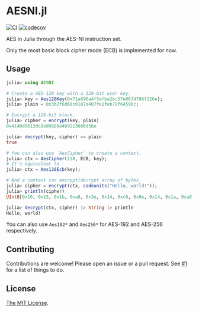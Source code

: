 # AESNI.jl

[![CI](https://github.com/sunoru/AESNI.jl/actions/workflows/CI.yml/badge.svg)](https://github.com/sunoru/AESNI.jl/actions/workflows/CI.yml)
[![codecov](https://codecov.io/github/sunoru/AESNI.jl/branch/main/graph/badge.svg)](https://app.codecov.io/github/sunoru/AESNI.jl)

AES in Julia through the AES-NI instruction set.

Only the most basic block cipher mode (ECB) is implemented for now.

## Usage

```julia
julia> using AESNI

# Create a AES-128 key with a 128-bit user key.
julia> key = Aes128Key(0x71a696a4f5efba2bc57e0674786f126e);
julia> plain = 0x3b2f6d60c0187a407fe1feb79f64596c;

# Encrypt a 128-bit block.
julia> cipher = encrypt(key, plain)
0x4140d9613dc8e09880a4b9213606d56e

julia> decrypt(key, cipher) == plain
true

# You can also use `AesCipher` to create a context.
julia> ctx = AesCipher(128, ECB, key);
# It's equivalent to
julia> ctx = Aes128Ecb(key);

# And a context can encrypt/decrypt array of bytes.
julia> cipher = encrypt(ctx, codeunits("Hello, world!"));
julia> println(cipher)
UInt8[0x16, 0x15, 0x1b, 0xa8, 0x3e, 0x14, 0xc6, 0x0e, 0x14, 0x1a, 0xa8, 0x00, 0x8a, 0x9a, 0x05, 0xf8]

julia> decrypt(ctx, cipher) |> String |> println
Hello, world!
```

You can also use `Aes192*` and `Aes256*` for AES-192 and AES-256 respectively.

## Contributing

Contributions are welcome! Please open an issue or a pull request. See [#1](https://github.com/sunoru/AESNI.jl/issues/1) for a list of things to do.

## License

[The MIT License](./LICENSE).
